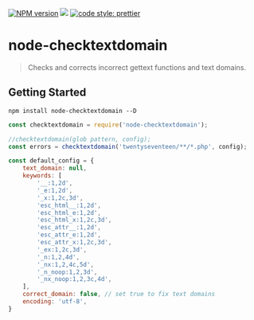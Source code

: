 [![NPM version](https://badge.fury.io/js/node-checktextdomain.svg)](http://badge.fury.io/js/node-checktextdomain) ![](https://img.shields.io/bundlephobia/min/node-checktextdomain.svg) [![code style: prettier](https://img.shields.io/badge/code_style-prettier-ff69b4.svg)](https://github.com/prettier/prettier)

# node-checktextdomain

> Checks and corrects incorrect gettext functions and text domains.


## Getting Started

```shell
npm install node-checktextdomain --D
```

```js
const checktextdomain = require('node-checktextdomain');

//checktextdomain(glob pattern, config);
const errors = checktextdomain('twentyseventeen/**/*.php', config);
```
```js
const default_config = {
    text_domain: null,
	keywords: [
		'__:1,2d',
		'_e:1,2d',
		'_x:1,2c,3d',
		'esc_html__:1,2d',
		'esc_html_e:1,2d',
		'esc_html_x:1,2c,3d',
		'esc_attr__:1,2d',
		'esc_attr_e:1,2d',
		'esc_attr_x:1,2c,3d',
		'_ex:1,2c,3d',
		'_n:1,2,4d',
		'_nx:1,2,4c,5d',
		'_n_noop:1,2,3d',
		'_nx_noop:1,2,3c,4d',
	],
	correct_domain: false, // set true to fix text domains
	encoding: 'utf-8',
}
```
